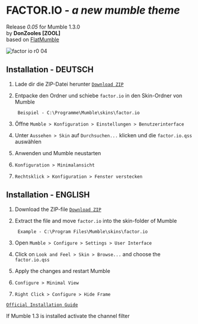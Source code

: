 # FACTOR.IO - <i>a new mumble theme</i>

Release <i>0.05</i> for Mumble 1.3.0<br>
by <b>DonZooles [ZOOL]</b> <br>
based on [FlatMumble](https://github.com/xPaw/FlatMumble)

![factor io r0 04](https://cloud.githubusercontent.com/assets/8238512/3664085/7580a76e-11d9-11e4-9d76-fb39d9b6672a.png)

## Installation - DEUTSCH


1. Lade dir die ZIP-Datei herunter [`Download ZIP`](https://github.com/DonZooles/factor.io/archive/master.zip)

2. Entpacke den Ordner und schiebe `factor.io` in den Skin-Ordner von Mumble

        Beispiel - C:\Programme\Mumble\skins\factor.io

3. Öffne `Mumble > Konfiguration > Einstellungen > Benutzerinterface`

4. Unter `Aussehen > Skin` auf `Durchsuchen...` klicken und die `factor.io.qss` auswählen

5. Anwenden und Mumble neustarten

6. `Konfiguration > Minimalansicht`

7. `Rechtsklick > Konfiguration > Fenster verstecken`


## Installation - ENGLISH


1. Download the ZIP-file [`Download ZIP`](https://github.com/DonZooles/factor.io/archive/master.zip)

2. Extract the file and move `factor.io` into the skin-folder of Mumble

        Example - C:\Program Files\Mumble\skins\factor.io

3. Open `Mumble > Configure > Settings > User Interface`

4. Click on `Look and Feel > Skin > Browse...` and choose the `factor.io.qss`

5. Apply the changes and restart Mumble

6. `Configure > Minimal View`

7. `Right Click > Configure > Hide Frame`

[`Official Installation Guide`](http://mumble.sourceforge.net/Skins#Installing_a_Skin)

If Mumble 1.3 is installed activate the channel filter
